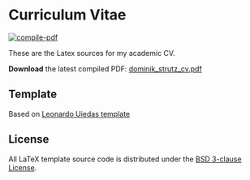 # Curriculum Vitae

[![compile-pdf](https://github.com/leouieda/cv/workflows/compile-pdf/badge.svg?event=push)](https://github.com/leouieda/cv/actions)

These are the Latex sources for my academic CV.

**Download** the latest compiled PDF:
[dominik_strutz_cv.pdf](https://dominik-strutz.github.io/cv/dominik_strutz_cv.pdf)

## Template

Based on [Leonardo Uiedas template](https://github.com/leouieda/cv)

## License

All LaTeX template source code is distributed under the
[BSD 3-clause License](https://opensource.org/licenses/BSD-3-Clause).
